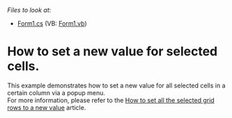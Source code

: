 <!-- default file list -->
*Files to look at*:

* [Form1.cs](./CS/Form1.cs) (VB: [Form1.vb](./VB/Form1.vb))
<!-- default file list end -->
# How to set a new value for selected cells.


<p>This example demonstrates how to set a new value for all selected cells in a certain column via a popup menu.<br />
For more information, please refer to the <a href="https://www.devexpress.com/Support/Center/p/A1588">How to set all the selected grid rows to a new value</a> article.</p>

<br/>


